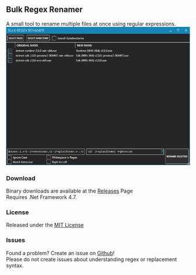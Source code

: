 ## Bulk Regex Renamer
A small tool to rename multiple files at once using regular expressions.
![Preview](https://github.com/dracool/NeXt.BulkRenamer/raw/gh-pages/image.png)

### Download
Binary downloads are available at the [Releases](https://github.com/dracool/NeXt.BulkRenamer/releases) Page  
Requires .Net Framework 4.7.

### License

Released under the [MIT License](https://github.com/dracool/NeXt.BulkRenamer/blob/master/LICENSE.txt)

### Issues

Found a problem? Create an issue on [Github](https://github.com/dracool/NeXt.BulkRenamer/issues)!  
Please do not create issues about understanding regex or replacement syntax.
